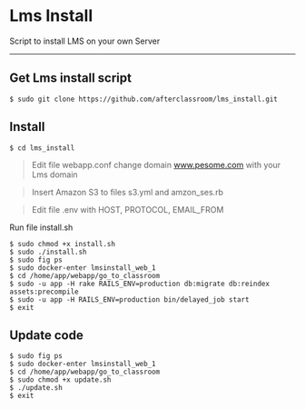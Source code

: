 Lms Install
===================


Script to install LMS on your own Server

----------


Get Lms install script
-------------

    $ sudo git clone https://github.com/afterclassroom/lms_install.git

Install
-------------



    $ cd lms_install

> Edit file webapp.conf change domain www.pesome.com with your Lms domain

> Insert Amazon S3 to files s3.yml and amzon_ses.rb

> Edit file .env with HOST, PROTOCOL, EMAIL_FROM

Run file install.sh

    $ sudo chmod +x install.sh
    $ sudo ./install.sh
    $ sudo fig ps
    $ sudo docker-enter lmsinstall_web_1
    $ cd /home/app/webapp/go_to_classroom
    $ sudo -u app -H rake RAILS_ENV=production db:migrate db:reindex assets:precompile
    $ sudo -u app -H RAILS_ENV=production bin/delayed_job start
    $ exit

Update code
-------------

    $ sudo fig ps
    $ sudo docker-enter lmsinstall_web_1
    $ cd /home/app/webapp/go_to_classroom
    $ sudo chmod +x update.sh
    $ ./update.sh
    $ exit
